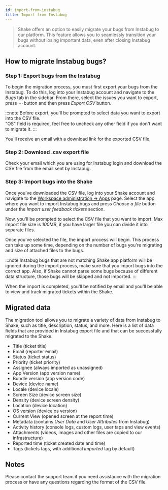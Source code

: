 ```yaml
---
id: import-from-instabug
title: Import from Instabug
---
```


> Shake offers an option to easily migrate your bugs from Instabug to our platform.
This feature allows you to seamlessly transition your bugs without losing important data, even after closing Instabug account.

## How to migrate Instabug bugs?

### Step 1: Export bugs from the Instabug
To begin the migration process, you must first export your bugs from the Instabug.
To do this, log into your Instabug account and navigate to the _Bugs_ tab in the sidebar.
From there, select the issues you want to export, press _⋯_ button and then press _Export CSV_ button.

:::note
Before export, you'll be prompted to select data you want to export into the CSV file.  
"OS" field is required, feel free to uncheck any other field if you don't want to migrate it.
:::

You'll receive an email with a download link for the exported CSV file.

### Step 2: Download .csv export file
Check your email which you are using for Instabug login
and download the CSV file from the email sent by Instabug.

### Step 3: Import bugs into the Shake
Once you've downloaded the CSV file, log into your Shake account and navigate to the [Workspace administration → Apps](https://app.shakebugs.com) page.
Select the app where you want to import Instabug bugs and press _Choose a file_ button under the _Import user feedback tickets_ section.

Now, you'll be prompted to select the CSV file that you want to import.
Max import file size is _100MB_, if you have larger file you can divide it into separate files.

Once you've selected the file, the import process will begin. This process can take up some time, depending on the number of bugs you're migrating and size of attached files to the bugs.

:::note
Instabug bugs that are not matching Shake app platform will be ignored during the import process, make sure that you import bugs into the correct app.
Also, if Shake cannot parse some bugs because of different data structure, those bugs will be skipped and not imported.
:::

When the import is completed, you'll be notified by email and you'll be able to view and track migrated tickets within the Shake.

## Migrated data

The migration tool allows you to migrate a variety of data from Instabug to Shake, such as title, description, status, and more. 
Here is a list of data fields that are provided in Instabug export file and that can be successfully migrated to the Shake.

- Title (ticket title)
- Email (reporter email)
- Status (ticket status)
- Priority (ticket priority)
- Assignee (always imported as unassigned)
- App Version (app version name)
- Bundle version (app version code)
- Device (device name)
- Locale (device locale)
- Screen Size (device screen size)
- Density  (device screen density)
- Location (device location)
- OS version (device os version)
- Current View (opened screen at the report time)
- Metadata (contains _User Data_ and _User Attributes_ from Instabug)
- Activity history (console logs, custom logs, user taps and view events)
- Attachments (videos, images and other files are copied to our infrastructure)
- Reported time (ticket created date and time)
- Tags (tickets tags, with additional _imported_ tag by default)

## Notes

Please contact the support team if you need assistance with the migration process or have any questions regarding the format of the CSV file.
